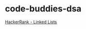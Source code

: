 # code-buddies-dsa

[HackerRank - Linked Lists ](https://github.com/jocelyn-boyd/code-buddies-dsa/tree/main/HackerRank/LinkedList)
